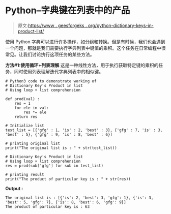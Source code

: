 # Python–字典键在列表中的产品

> 原文:[https://www . geesforgeks . org/python-dictionary-keys-in-product-list/](https://www.geeksforgeeks.org/python-dictionary-keys-product-in-list/)

使用 Python 字典可以进行许多操作，如分组和转换。但是有时候，我们也会遇到一个问题，那就是我们需要执行字典列表中键值的乘积。这个任务在日常编程中很常见。让我们讨论执行这项任务的某些方法。

**方法#1:使用循环+列表理解**
这是一种线性方法，用于执行获取特定键的乘积的任务，同时使用列表理解迭代字典列表中的相似键。

```
# Python3 code to demonstrate working of
# Dictionary Key's Product in list
# Using loop + list comprehension

def prod(val) :     
    res = 1         
    for ele in val:         
        res *= ele         
    return res

# Initialize list
test_list = [{'gfg' : 1, 'is' : 2, 'best' : 3}, {'gfg' : 7, 'is' : 3, 'best' : 5}, {'gfg' : 9, 'is' : 8, 'best' : 6}] 

# printing original list
print("The original list is : " + str(test_list))

# Dictionary Key's Product in list
# Using loop + list comprehension
res = prod(sub['gfg'] for sub in test_list)

# printing result
print("The product of particular key is : " + str(res))
```

**Output :**

```
The original list is : [{'is': 2, 'best': 3, 'gfg': 1}, {'is': 3, 'best': 5, 'gfg': 7}, {'is': 8, 'best': 6, 'gfg': 9}]
The product of particular key is : 63

```